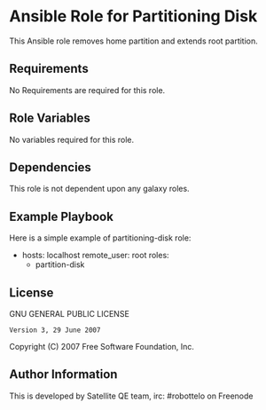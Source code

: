 Ansible Role for Partitioning Disk
==================================

This Ansible role removes home partition and extends root partition.

Requirements
------------

No Requirements are required for this role.

Role Variables
--------------

No variables required for this role.

Dependencies
------------

This role is not dependent upon any galaxy roles.

Example Playbook
----------------

Here is a simple example of partitioning-disk role:

- hosts: localhost
  remote_user: root
  roles:
    - partition-disk

License
-------

 GNU GENERAL PUBLIC LICENSE

    Version 3, 29 June 2007

 Copyright (C) 2007 Free Software Foundation, Inc.


Author Information
------------------

This is developed by Satellite QE team, irc: #robottelo on Freenode
